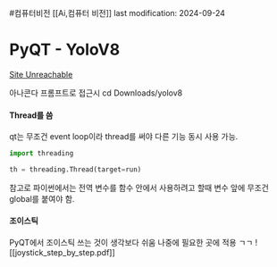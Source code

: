 #컴퓨터비전 
[[Ai,컴퓨터 비전]]
last modification: 2024-09-24

# PyQT - YoloV8
[Site Unreachable](https://colab.research.google.com/drive/1JOpZY6_yXbXBglRunDzyHFkFru44YTPY)

아나콘다 프롬프트로 접근시
cd Downloads/yolov8

#### Thread를 씀
qt는 무조건 event loop이라 thread를 써야 다른 기능 동시 사용 가능.
```python
import threading

th = threading.Thread(target=run)
```

참고로 파이썬에서는 전역 변수를 함수 안에서 사용하려고  할때 변수 앞에 무조건 global를 붙여야 함.

#### 조이스틱
PyQT에서 조이스틱 쓰는 것이 생각보다 쉬움
나중에 필요한 곳에 적용 ㄱㄱ
![[joystick_step_by_step.pdf]]
